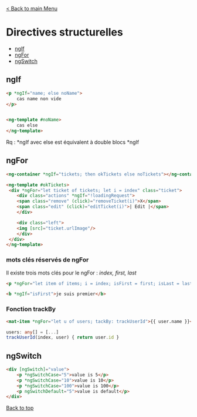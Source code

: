 [< Back to main Menu](https://github.com/gsoulie/angular-resources/blob/master/ng-sheet.md)    

# Directives structurelles

* [ngIf](#ngif)     
* [ngFor](#ngfor)     
* [ngSwitch](#ngSwitch)     
  
## ngIf
````html
<p *ngIf="name; else noName">
	cas name non vide
</p>


<ng-template #noName>
	cas else
</ng-template>
````

Rq : *ngIf avec else est équivalent à double blocs *ngIf

## ngFor

````html
<ng-container *ngIf="tickets; then okTickets else noTickets"></ng-container>

<ng-template #okTickets>
 <div *ngFor="let ticket of tickets; let i = index" class="ticket">
    <div class="actions" *ngIf="!loadingRequest">
	<span class="remove" (click)="removeTicket(i)">X</span>
	<span class="edit" (click)="editTicket(i)">| Edit |</span>
    </div>

    <div class="left">
	<img [src]="ticket.urlImage"/>
    </div>
 </div>
</ng-template>
````

### mots clés réservés de ngFor 

Il existe trois mots clés pour le ngFor : *index, first, last*
````html
<p *ngFor="let item of items; i = index; isFirst = first; isLast = last">

<b *ngIf="isFirst">je suis premier</b>
````

### Fonction trackBy

````html
<mat-item *ngFor="let u of users; tackBy: trackUserId">{{ user.name }}</mat-item>
````

````typescript
users: any[] = [...]
trackUserId(index, user) { return user.id }
````
## ngSwitch

````html
<div [ngSwitch]="value">
	<p *ngSwitchCase="5">value is 5</p>
	<p *ngSwitchCase="10">value is 10</p>
	<p *ngSwitchCase="100">value is 100</p>
	<p ngSwitchDefault="5">value is default</p>
</div>
````

[Back to top](#directives-structurelles)
